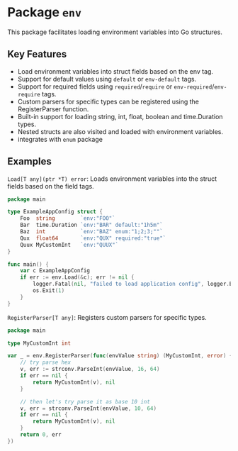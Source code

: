 # Package `env`

This package facilitates loading environment variables into Go structures.

## Key Features

- Load environment variables into struct fields based on the env tag.
- Support for default values using `default` or `env-default` tags.
- Support for required fields using `required`/`require` or `env-required`/`env-require` tags.
- Custom parsers for specific types can be registered using the RegisterParser function.
- Built-in support for loading string, int, float, boolean and time.Duration types.
- Nested structs are also visited and loaded with environment variables.
- integrates with `enum` package

## Examples

`Load[T any](ptr *T) error`: Loads environment variables into the struct fields based on the field tags.

```go
package main

type ExampleAppConfig struct {
	Foo  string        `env:"FOO"`
	Bar  time.Duration `env:"BAR" default:"1h5m"`
	Baz  int           `env:"BAZ" enum:"1;2;3;""`
	Qux  float64       `env:"QUX" required:"true"`
	Quux MyCustomInt   `env:"QUUX"`
}

func main() {
	var c ExampleAppConfig
	if err := env.Load(&c); err != nil {
		logger.Fatal(nil, "failed to load application config", logger.ErrField(err))
		os.Exit(1)
	}
}

```

`RegisterParser[T any]`: Registers custom parsers for specific types.

```go
package main

type MyCustomInt int

var _ = env.RegisterParser(func(envValue string) (MyCustomInt, error) {
	// try parse hex
	v, err := strconv.ParseInt(envValue, 16, 64)
	if err == nil {
		return MyCustomInt(v), nil
	}

	// then let's try parse it as base 10 int
	v, err = strconv.ParseInt(envValue, 10, 64)
	if err == nil {
		return MyCustomInt(v), nil
	}
	return 0, err
})
```
